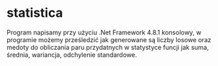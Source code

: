 # statistica

Program napisamy przy użyciu .Net Framework 4.8.1 konsolowy, w programie możemy prześledzić jak generowane są liczby losowe oraz medoty do obliczania paru przydatnych w statystyce funcji jak suma, średnia, wariancja, odchylenie standardowe. 
